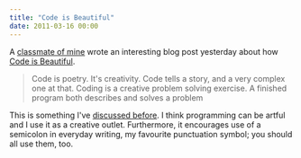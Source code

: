 ```yaml
---
title: "Code is Beautiful"
date: 2011-03-16 00:00
---
```


<import><p>A <a href="http://twitter.com/#!/nanoinfinity" target="_blank">classmate of mine</a> wrote an interesting blog post yesterday about how <a href="http://philenotfound.blogspot.com/2011/03/code-is-beautiful.html" target="_blank">Code is Beautiful</a>.
</p>
<blockquote>Code is poetry. It's creativity. Code tells a story, and a very complex one at that. Coding is a creative problem solving exercise. A finished program both describes and solves a problem</blockquote>
<p>This is something I've <a href="http://blogs.unb.ca/ash-furrow/2010/12/13/programming-as-art/" target="_blank">discussed before</a>. I think programming can be artful and I use it as a creative outlet. Furthermore, it encourages use of a semicolon in everyday writing, my favourite punctuation symbol; you should all use them, too.</p></import>

<!-- more -->

